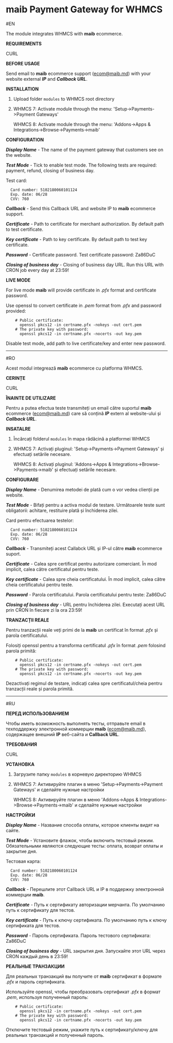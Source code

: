 # maib Payment Gateway for WHMCS

#EN

The module integrates WHMCS with **maib** ecommerce.

**REQUIREMENTS**

CURL

**BEFORE USAGE**

Send email to **maib** ecommerce support (ecom@maib.md) with your website external ***IP*** and ***Callback URL***.

**INSTALLATION**

1. Upload folder ```modules``` to WHMCS root directory
2. WHMCS 7: Activate module through the menu: 'Setup->Payments->Payment Gateways'

   WHMCS 8: Activate module through the menu: 'Addons->Apps & Integrations->Browse->Payments->maib'
   
**CONFIGURATION**

***Display Name*** - The name of the payment gateway that customers see on the website.

***Test Mode*** - Tick to enable test mode. The following tests are required: payment, refund, closing of business day.

Test card:

      Card number: 5102180060101124 
      Exp. date: 06/28 
      CVV: 760


***Callback*** - Send this Callback URL and website IP to **maib** ecommerce support.

***Certificate*** - Path to certificate for merchant authorization. By default path to test certificate. 

***Key certificate*** - Path to key certificate. By default path to test key certificate. 

***Password*** - Certificate password. Test certificate password: Za86DuC

***Closing of business day*** -  Closing of business day URL. Run this URL with CRON job every day at 23:59!

**LIVE MODE**

For live mode **maib** will provide certificate in *.pfx* format and certificate password.

Use openssl to convert certificate in *.pem* format from *.pfx* and password provided:

        # Public certificate:
          openssl pkcs12 -in certname.pfx -nokeys -out cert.pem
        # The private key with password:
          openssl pkcs12 -in certname.pfx -nocerts -out key.pem
        
Disable test mode, add path to live certificate/key and enter new password.
          
---------

#RO

Acest modul integrează **maib** ecommerce cu platforma WHMCS.

**CERINȚE**

CURL

**ÎNAINTE DE UTILIZARE**

Pentru a putea efectua teste transmiteți un email către suportul **maib** ecommerce (ecom@maib.md) care să conțină ***IP*** extern al website-ului și ***Callback URL***.

**INSATALRE**

1. Încărcați folderul ```modules``` în mapa rădăcină a platformei WHMCS
2. WHMCS 7: Activați pluginul: 'Setup->Payments->Payment Gateways' și efectuați setările necesare.
   
   WHMCS 8: Activați pluginul: 'Addons->Apps & Integrations->Browse->Payments->maib' și efectuați setările necesare.

**CONFIGURARE**

***Display Name*** - Denumirea metodei de plată cum o vor vedea clienții pe website.

***Test Mode*** - Bifați pentru a activa modul de testare. Următoarele teste sunt obligatorii: achitare, restituire plată și închiderea zilei.

Card pentru efectuarea testelor:

      Card number: 5102180060101124 
      Exp. date: 06/28 
      CVV: 760

***Callback*** - Transmiteți acest Callabck URL și IP-ul către **maib** ecommerce suport.

***Certificate*** - Calea spre certificat pentru autorizare comerciant. În mod implicit, calea către certificatul pentru teste.

***Key certificate*** - Calea spre cheia certificatului. În mod implicit, calea către cheia certificatului pentru teste.

***Password*** - Parola certificatului. Parola certificatului pentru teste: Za86DuC

***Closing of business day*** -  URL pentru închiderea zilei. Executați acest URL prin CRON în fiecare zi la ora 23:59!

**TRANZACȚII REALE**

Pentru tranzacții reale veți primi de la **maib** un certificat în format *.pfx* și parola certificatului.

Folosiți openssl pentru a transforma certificatul *.pfx* în format *.pem* folosind parola primită:

        # Public certificate:
          openssl pkcs12 -in certname.pfx -nokeys -out cert.pem
        # The private key with password:
          openssl pkcs12 -in certname.pfx -nocerts -out key.pem
        
Dezactivați regimul de testare, indicați calea spre certificatul/cheia pentru tranzacții reale și parola primită.

---------

#RU

**ПЕРЕД ИСПОЛЬЗОВАНИЕМ**

Чтобы иметь возможность выполнять тесты, отправьте email в техподдержку электронной коммерции **maib** (ecom@maib.md), содержащее внешний **IP** веб-сайта и **Callback URL**.

**ТРЕБОВАНИЯ**

CURL

**УСТАНОВКА**

1. Загрузите папку ```modules``` в корневую директорию WHMCS
2. WHMCS 7: Активируйте плагин в меню 'Setup->Payments->Payment Gateways' и сделайте нужные настройки

   WHMCS 8: Активируйте плагин в меню 'Addons->Apps & Integrations->Browse->Payments->maib' и сделайте нужные настройки
   
**НАСТРОЙКИ**

***Display Name*** - Название способа оплаты, которое клиенты видят на сайте.

***Test Mode*** - Установите флажок, чтобы включить тестовый режим. Обязательными являются следующие тесты: оплата, возврат оплаты и закрытие дня.

Тестовая карта:

      Card number: 5102180060101124 
      Exp. date: 06/28 
      CVV: 760

***Callback*** - Перешлите этот Callback URL и IP в поддержку электронной коммерции **maib**.

***Certificate*** - Путь к сертификату авторизации мерчанта. По умолчанию путь к сертификату для тестов.

***Key certificate*** - Путь к ключу сертификата. По умолчанию путь к ключу сертификата для тестов.

***Password*** - Пароль сертификата. Пароль тестового сертификата: Za86DuC

***Closing of business day*** -  URL закрытия дня. Запускайте этот URL через CRON каждый день в 23:59!

**РЕАЛЬНЫЕ ТРАНЗАКЦИИ**

Для реальных транзакций вы получите от **maib** сертификат в формате *.pfx* и пароль сертификата.

Используйте openssl, чтобы преобразовать сертификат *.pfx* в формат *.pem*, используя полученный пароль:

        # Public certificate:
          openssl pkcs12 -in certname.pfx -nokeys -out cert.pem
        # The private key with password:
          openssl pkcs12 -in certname.pfx -nocerts -out key.pem
        
Отключите тестовый режим, укажите путь к сертификату/ключу для реальных транзакций и полученный пароль.
